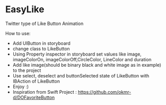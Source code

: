# EasyLike
Twitter type of Like Button Animation

How to use:
* Add UIButton in storyboard
* change class to LikeButton
* Using Property inspector in storyboard set values like image, imageColorOn, imageColorOff,CircleColor, LineColor and duration
* Add like image(should be binary black and white image as in example) to the project
* Use select, deselect and buttonSelected state of LikeButton with IBAction of LikeButton
* Enjoy :)
* Inspiration from Swift Project : https://github.com/okmr-d/DOFavoriteButton 
